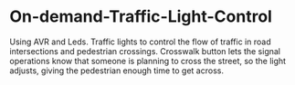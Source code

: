 # On-demand-Traffic-Light-Control
Using AVR and Leds. Traffic lights to control the flow of traffic in road intersections and pedestrian crossings.
Crosswalk button lets the signal operations know that someone is planning to cross the street, so the light adjusts, giving the pedestrian enough time to get across.
